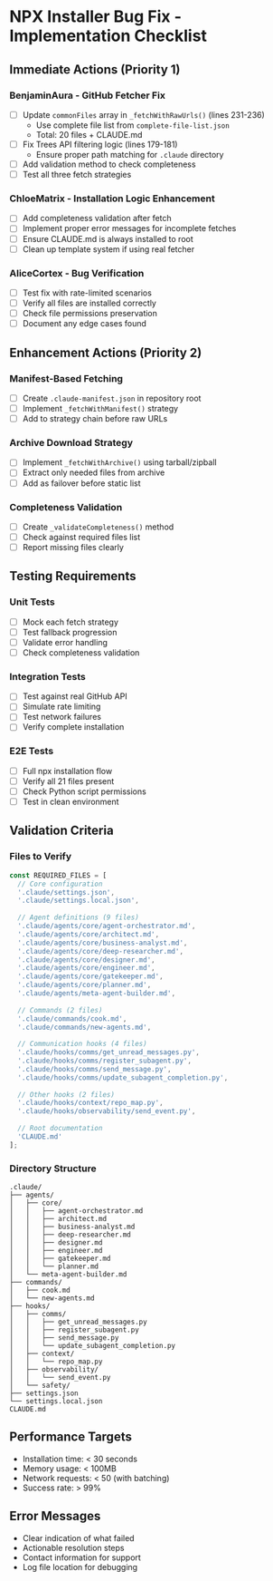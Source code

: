 # NPX Installer Bug Fix - Implementation Checklist

## Immediate Actions (Priority 1)

### BenjaminAura - GitHub Fetcher Fix
- [ ] Update `commonFiles` array in `_fetchWithRawUrls()` (lines 231-236)
  - Use complete file list from `complete-file-list.json`
  - Total: 20 files + CLAUDE.md
- [ ] Fix Trees API filtering logic (lines 179-181)
  - Ensure proper path matching for `.claude` directory
- [ ] Add validation method to check completeness
- [ ] Test all three fetch strategies

### ChloeMatrix - Installation Logic Enhancement
- [ ] Add completeness validation after fetch
- [ ] Implement proper error messages for incomplete fetches
- [ ] Ensure CLAUDE.md is always installed to root
- [ ] Clean up template system if using real fetcher

### AliceCortex - Bug Verification
- [ ] Test fix with rate-limited scenarios
- [ ] Verify all files are installed correctly
- [ ] Check file permissions preservation
- [ ] Document any edge cases found

## Enhancement Actions (Priority 2)

### Manifest-Based Fetching
- [ ] Create `.claude-manifest.json` in repository root
- [ ] Implement `_fetchWithManifest()` strategy
- [ ] Add to strategy chain before raw URLs

### Archive Download Strategy
- [ ] Implement `_fetchWithArchive()` using tarball/zipball
- [ ] Extract only needed files from archive
- [ ] Add as failover before static list

### Completeness Validation
- [ ] Create `_validateCompleteness()` method
- [ ] Check against required files list
- [ ] Report missing files clearly

## Testing Requirements

### Unit Tests
- [ ] Mock each fetch strategy
- [ ] Test fallback progression
- [ ] Validate error handling
- [ ] Check completeness validation

### Integration Tests
- [ ] Test against real GitHub API
- [ ] Simulate rate limiting
- [ ] Test network failures
- [ ] Verify complete installation

### E2E Tests
- [ ] Full npx installation flow
- [ ] Verify all 21 files present
- [ ] Check Python script permissions
- [ ] Test in clean environment

## Validation Criteria

### Files to Verify
```javascript
const REQUIRED_FILES = [
  // Core configuration
  '.claude/settings.json',
  '.claude/settings.local.json',
  
  // Agent definitions (9 files)
  '.claude/agents/core/agent-orchestrator.md',
  '.claude/agents/core/architect.md',
  '.claude/agents/core/business-analyst.md',
  '.claude/agents/core/deep-researcher.md',
  '.claude/agents/core/designer.md',
  '.claude/agents/core/engineer.md',
  '.claude/agents/core/gatekeeper.md',
  '.claude/agents/core/planner.md',
  '.claude/agents/meta-agent-builder.md',
  
  // Commands (2 files)
  '.claude/commands/cook.md',
  '.claude/commands/new-agents.md',
  
  // Communication hooks (4 files)
  '.claude/hooks/comms/get_unread_messages.py',
  '.claude/hooks/comms/register_subagent.py',
  '.claude/hooks/comms/send_message.py',
  '.claude/hooks/comms/update_subagent_completion.py',
  
  // Other hooks (2 files)
  '.claude/hooks/context/repo_map.py',
  '.claude/hooks/observability/send_event.py',
  
  // Root documentation
  'CLAUDE.md'
];
```

### Directory Structure
```
.claude/
├── agents/
│   ├── core/
│   │   ├── agent-orchestrator.md
│   │   ├── architect.md
│   │   ├── business-analyst.md
│   │   ├── deep-researcher.md
│   │   ├── designer.md
│   │   ├── engineer.md
│   │   ├── gatekeeper.md
│   │   └── planner.md
│   └── meta-agent-builder.md
├── commands/
│   ├── cook.md
│   └── new-agents.md
├── hooks/
│   ├── comms/
│   │   ├── get_unread_messages.py
│   │   ├── register_subagent.py
│   │   ├── send_message.py
│   │   └── update_subagent_completion.py
│   ├── context/
│   │   └── repo_map.py
│   ├── observability/
│   │   └── send_event.py
│   └── safety/
├── settings.json
└── settings.local.json
CLAUDE.md
```

## Performance Targets
- Installation time: < 30 seconds
- Memory usage: < 100MB
- Network requests: < 50 (with batching)
- Success rate: > 99%

## Error Messages
- Clear indication of what failed
- Actionable resolution steps
- Contact information for support
- Log file location for debugging